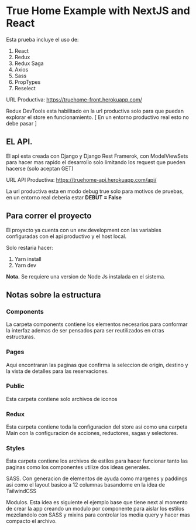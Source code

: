 # True Home Example with NextJS and React

Esta prueba incluye el uso de:
1. React
2. Redux
3. Redux Saga
4. Axios
5. Sass
6. PropTypes
7. Reselect

URL Productiva: https://truehome-front.herokuapp.com/

Redux DevTools esta habilitado en la url productiva solo para que puedan explorar el store 
en funcionamiento. [ En un entorno productivo real esto no debe pasar ]

## EL API.

El api esta creada con Django y Django Rest Framerok, con ModelViewSets para
hacer mas rapido el desarrollo solo limitando los request que pueden hacerse (solo aceptan GET)

URL API Productiva: https://truehome-api.herokuapp.com/api/

La url productiva esta en modo debug true solo para motivos de pruebas, en un entorno
real deberia estar **DEBUT = False**

## Para correr el proyecto
El proyecto ya cuenta con un env.development con las variables configuradas con el api productivo
y el host local.

Solo restaria hacer:
1. Yarn install
2. Yarn dev

**Nota.** Se requiere una version de Node Js instalada en el sistema.

## Notas sobre la estructura

### Components
La carpeta components contiene los elementos necesarios para conformar la interfaz ademas de ser pensados
para ser reutilizados en otras estructuras.

### Pages
Aqui encontraran las paginas que confirma la seleccion de origin, destino y la vista de detalles 
para las reservaciones.

### Public
Esta carpeta contiene solo archivos de iconos

### Redux
Esta carpeta contiene toda la configuracion del store asi como una carpeta Main con la configuracion
de acciones, reductores, sagas y selectores.

### Styles
Esta carpeta contiene los archivos de estilos para hacer funcionar tanto las paginas como los componentes
utilize dos ideas generales.

SASS. Con generacion de elementos de ayuda como margenes y paddings asi como el layout basico a 12 columnas
basandome en la idea de TailwindCSS

Modulos. Esta idea es siguiente el ejemplo base que tiene next al momento de crear la app
creando un modulo por componente para aislar los estilos mezclandolo con SASS y mixins para controlar
los media query y hacer mas compacto el archivo.